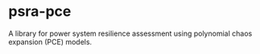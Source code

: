 # psra-pce
A library for power system resilience assessment using polynomial chaos expansion (PCE) models.
